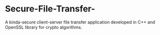 # Secure-File-Transfer-
A kinda-secure client-server file transfer application developed in C++ and OpenSSL library for crypto algorithms. 
